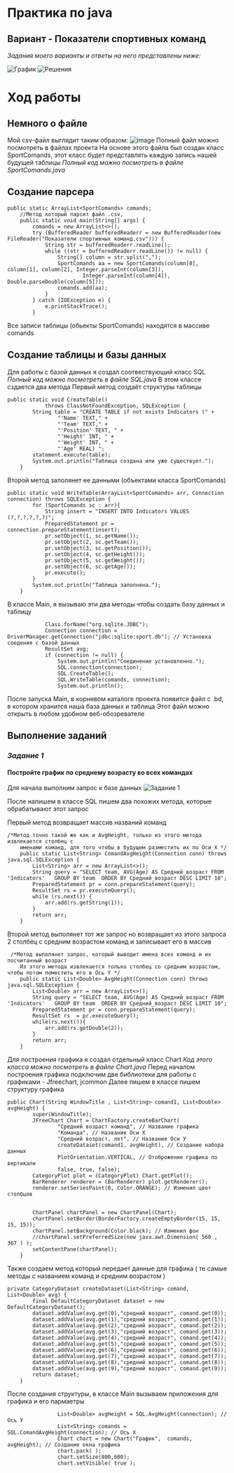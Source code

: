 # Практика по java
## Вариант - Показатели спортивных команд

*Задания моего варианты и ответы на него представлены ниже:*

![График](https://github.com/korm445/java-project/assets/152654984/3a3c08f4-512f-4cbe-a870-614c2fd43bff)
![Решения](https://github.com/korm445/java-project/assets/152654984/c2d0f583-0485-4daf-a9c7-c58f185f361f)

# Ход работы
## Немного о файле 
Мой csv-файл выглядит таким образом:
![image](https://github.com/korm445/java-project/assets/152654984/70135726-55ab-40e1-9912-eaba72d0f2e8)
Полный файл можно посмотреть в файлах проекта
На основе этого файла был создан класс SportComands, этот класс будет представлять каждую запись нашей будущей таблицы
*Полный код можно посмотреть в файле SportComands.java*

## Создание парсера 
```
public static ArrayList<SportComands> comands;
    //Метод который парсит файл .csv,
    public static void main(String[] args) {
        comands = new ArrayList<>();
        try (BufferedReader bufferedReaderr = new BufferedReader(new FileReader("Показатели спортивных команд.csv"))) {
            String str = bufferedReaderr.readLine();
            while ((str = bufferedReaderr.readLine()) != null) {
                String[] column = str.split(",");
                SportComands aa = new SportComands(column[0], column[1], column[2], Integer.parseInt(column[3]),
                        Integer.parseInt(column[4]), Double.parseDouble(column[5]));
                comands.add(aa);
            }
        } catch (IOException e) {
            e.printStackTrace();
        }
```
Все записи таблицы (обьекты SportComands) находятся в массиве comands

## Создание таблицы и базы данных 
Для работы с базой данных я создал соотвествующий класс SQL 
*Полный код можно посмотреть в файле SQL.java*
В этом классе сздается два метода 
Первый  метод создаёт структуры таблицы

```
public static void CreateTable()
            throws ClassNotFoundException, SQLException {
        String table = "CREATE TABLE if not exists Indicators (" +
                "'Name' TEXT," +
                "'Team' TEXT," +
                "'Position' TEXT, " +
                "'Height' INT, " +
                "'Weight' INT, " +
                "'Age' REAL) ";
        statement.execute(table);
        System.out.println("Таблица создана или уже существует.");
    }
```
Второй метод заполянет ее данными (объектами класса SportComands)
```
public static void WriteTable(ArrayList<SportComands> arr, Connection connection) throws SQLException {
        for (SportComands sc : arr){
            String insert = "INSERT INTO Indicators VALUES (?,?,?,?,?,?)";
            PreparedStatement pr = connection.prepareStatement(insert);
            pr.setObject(1, sc.getName());
            pr.setObject(2, sc.getTeam());
            pr.setObject(3, sc.getPosition());
            pr.setObject(4, sc.getHeight());
            pr.setObject(5, sc.getWeight());
            pr.setObject(6, sc.getAge());
            pr.execute();
        }
        System.out.println("Таблица заполнена.");
    }
```
В классе Main, я вызываю эти два методы чтобы создать базу данных и таблицу
```
            Class.forName("org.sqlite.JDBC");
            Connection connection = DriverManager.getConnection("jdbc:sqlite:sport.db"); // Установка соедения с базой данных
            ResultSet avg;
            if (connection != null) {
                System.out.println("Соединение установленно.");
                SQL.connection(connection);
                SQL.CreateTable();
                SQL.WriteTable(comands, connection);
                System.out.println();
```
После запуска Main, в корневом каталоге проекта появится файл с .bd, в котором хранится наша база данных и таблица
Этот файл можно открыть в любом удобном веб-обозревателе

## Выполнение заданий
### *Задание 1*
#### Постройте график по среднему возрасту во всех командах
Для начала выполним запрос к базе данных
![Задание 1](https://github.com/korm445/java-project/assets/152654984/dd84aba1-690b-410d-b2cf-defef57269ff)

После напишем в классе SQL пишем два похожих метода, которые обрабатывают этот запрос

Первый метод возвращает массив названий команд 
```
/*Метод точно такой же как и AvgHeight, только из этого метода извлекается столбец с
    именами команд, для того чтобы в будущем разместить их по Оси Х */
    public static List<String> ComandAvgHeight(Connection conn) throws java.sql.SQLException {
        List<String> arr = new ArrayList<>();
        String query = "SELECT team, AVG(Age) AS Средний_возраст FROM 'Indicators'   GROUP BY team  ORDER BY Средний_возраст DESC LIMIT 10";
        PreparedStatement pr = conn.prepareStatement(query);
        ResultSet rs = pr.executeQuery();
        while (rs.next()) {
            arr.add(rs.getString(1));
        }
        return arr;
    }
```
Второй метод выполянет тот же запрос но возвращает из этого запроса 2 столбец с средним возрастом команд и записывает его в массив
```
 /*Метод выполянет запрос, который выводит имена всех команд и их посчитанный возраст
    Из этого метода извлекается только столбец со средним возрастом, чтобы потом поместить его в Ось Y */
    public static List<Double> AvgHeight(Connection conn) throws java.sql.SQLException {
        List<Double> arr = new ArrayList<>();
        String query = "SELECT team, AVG(Age) AS Средний_возраст FROM 'Indicators'   GROUP BY team  ORDER BY Средний_возраст DESC LIMIT 10";
        PreparedStatement pr = conn.prepareStatement(query);
        ResultSet rs  = pr.executeQuery();
        while(rs.next()){
            arr.add(rs.getDouble(2));
        }
        return arr;
    }
```

Для построения графика я создал отдельный класс Chart
*Код этого класса можно посмотреть в файле Chart.java*
Перед началом построения графика подключим две библиотеки для работы с графиками - Jfreechart, jcommon
Далее пишем в классе пишем структуру графика
```
public Chart(String WindowTitle , List<String> comand1, List<Double> avgHeight) {
        super(WindowTitle);
        JFreeChart Chart = ChartFactory.createBarChart(
                "Средний возраст команд", // Название графика
                "Команда", // Название Оси Х
                "Средний возраст, лет", // Название Оси У
                createDataset(comand1, avgHeight), // Создание набора данных
                PlotOrientation.VERTICAL, // Отоброжение графика по вертикали
                false, true, false);
        CategoryPlot plot = (CategoryPlot) Chart.getPlot();
        BarRenderer renderer = (BarRenderer) plot.getRenderer();
        renderer.setSeriesPaint(0, Color.ORANGE); // Изменил цвет столбцов


        ChartPanel chartPanel = new ChartPanel(Chart);
        chartPanel.setBorder(BorderFactory.createEmptyBorder(15, 15, 15, 15));
        chartPanel.setBackground(Color.black); // Изменил фон
        //chartPanel.setPreferredSize(new java.awt.Dimension( 560 , 367 ) );
        setContentPane(chartPanel);
    }
```
Также создаем метод который передает данные для графика ( те самые методы с названием команд и средним возрастом )
```
private CategoryDataset createDataset(List<String> comand, List<Double> avg) {
        final DefaultCategoryDataset dataset = new DefaultCategoryDataset();
        dataset.addValue(avg.get(0),"средний возраст", comand.get(0));
        dataset.addValue(avg.get(1),"средний возраст", comand.get(1));
        dataset.addValue(avg.get(2),"средний возраст", comand.get(2));
        dataset.addValue(avg.get(3),"средний возраст", comand.get(3));
        dataset.addValue(avg.get(4),"средний возраст", comand.get(4));
        dataset.addValue(avg.get(5),"средний возраст", comand.get(5));
        dataset.addValue(avg.get(6),"средний возраст", comand.get(6));
        dataset.addValue(avg.get(7),"средний возраст", comand.get(7));
        dataset.addValue(avg.get(8),"средний возраст", comand.get(8));
        dataset.addValue(avg.get(9),"средний возраст", comand.get(9));
        return dataset;
    }
```
После создания структуры, в классе Main вызываем приложения для графика и его пармаетры
```
                List<Double> avgHeight = SQL.AvgHeight(connection); // Ось У
                List<String> comands = SQL.ComandAvgHeight(connection); // Ось Х
                Chart chart = new Chart("График",  comands, avgHeight); // Создание окна графика
                chart.pack( );
                chart.setSize(800,600);
                chart.setVisible( true );
```

































